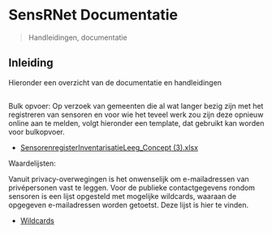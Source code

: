 # SensRNet Documentatie
> Handleidingen, documentatie

## Inleiding
Hieronder een overzicht van de documentatie en handleidingen 

##
Bulk opvoer:
Op verzoek van gemeenten die al wat langer bezig zijn met het registreren van sensoren en voor wie het teveel werk zou zijn deze opnieuw online aan te melden, volgt hieronder een template, dat gebruikt kan worden voor bulkopvoer.

- [SensorenregisterInventarisatieLeeg_Concept (3).xlsx](https://github.com/kadaster-labs/sensrnet-home/files/7395827/SensorenregisterInventarisatieLeeg_Concept.3.xlsx)

Waardelijsten:

Vanuit privacy-overwegingen is het onwenselijk om e-mailadressen van privépersonen vast te leggen. Voor de publieke contactgegevens rondom sensoren is een lijst opgesteld met mogelijke wildcards, waaraan de opgegeven e-mailadressen worden getoetst. Deze lijst is hier te vinden.
- [Wildcards](WildcardsEmail.md) 
